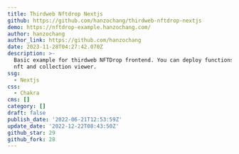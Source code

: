 ```yaml
---
title: Thirdweb Nftdrop Nextjs
github: https://github.com/hanzochang/thirdweb-nftdrop-nextjs
demo: https://nftdrop-example.hanzochang.com/
author: hanzochang
author_link: https://github.com/hanzochang
date: 2023-11-28T04:27:42.070Z
description: >-
  Basic example for thirdweb NFTDrop frontend. You can deploy functions dropping
  nft and collection viewer.
ssg:
  - Nextjs
css:
  - Chakra
cms: []
category: []
draft: false
publish_date: '2022-06-21T12:53:59Z'
update_date: '2022-12-22T08:43:50Z'
github_star: 29
github_fork: 28
---
```

